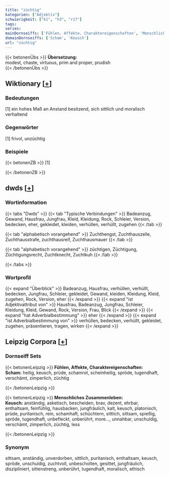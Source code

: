 ```yaml
---
title: "züchtig"
kategorien: ["Adjektiv"]
schwierigkeit: ["k1", "h3", "r17"]
tags:
series:
mainDornseiffs: ['Fühlen, Affekte, Charaktereigenschaften', 'Menschliches Zusammenleben']
domainDornseiffs: ['Scham', 'Keusch']
url: "züchtig"
---
```


{{< betonenÜbs >}}
**Übersetzung:**  
modest, chaste, virtuous, prim and proper, prudish  
{{< /betonenÜbs >}}

## Wiktionary [[+](https://de.wiktionary.org/wiki/züchtig)]

### Bedeutungen
[1] ein hohes Maß an Anstand besitzend, sich sittlich und moralisch verhaltend  

### Gegenwörter
[1] frivol, unzüchtig  

### Beispiele
{{< betonenZB >}}
[1]  

{{< /betonenZB >}}


## dwds [[+](https://www.dwds.de/wb/züchtig)]

### Wortinformation
{{< tabs "Dwds" >}}
{{< tab "Typische Verbindungen" >}}
Badeanzug, Gewand, Hausfrau, Jungfrau, Kleid, Kleidung, Rock, Schleier, Version, bedecken, eher, gekleidet, kleiden, verhüllen, verhüllt, zugehen
{{< /tab >}}

{{< tab "alphabetisch vorangehend" >}}
Zuchthengst, Zuchthauszelle, Zuchthausstrafe, zuchthausreif, Zuchthausmauer
{{< /tab >}}

{{< tab "alphabetisch vorangehend" >}}
züchtigen, Züchtigung, Züchtigungsrecht, Zuchtknecht, Zuchtkuh
{{< /tab >}}

{{< /tabs >}}

### Wortprofil
{{< expand "Überblick" >}} Badeanzug, Hausfrau, verhüllen, verhüllt, bedecken, Jungfrau, Schleier, gekleidet, Gewand, kleiden, Kleidung, Kleid, zugehen, Rock, Version, eher {{< /expand >}}
{{< expand "ist Adjektivattribut von" >}} Hausfrau, Badeanzug, Jungfrau, Schleier, Kleidung, Kleid, Gewand, Rock, Version, Frau, Blick {{< /expand >}}
{{< expand "hat Adverbialbestimmung" >}} eher {{< /expand >}}
{{< expand "ist Adverbialbestimmung von" >}} verhüllen, bedecken, verhüllt, gekleidet, zugehen, präsentieren, tragen, wirken {{< /expand >}}

## Leipzig Corpora [[+](https://corpora.uni-leipzig.de/en/res?word=züchtig&corpusId=deu_newscrawl-public_2018)]

### Dornseiff Sets
{{< betonenLeipzig >}}
**Fühlen, Affekte, Charaktereigenschaften:**  
**Scham:** heilig, keusch, prüde, schamrot, scheinheilig, spröde, tugendhaft, verschämt, zimperlich, züchtig  

{{< /betonenLeipzig >}}


{{< betonenLeipzig >}}
**Menschliches Zusammenleben:**  
**Keusch:** anständig, asketisch, bescheiden, brav, dezent, ehrbar, enthaltsam, feinfühlig, hausbacken, jungfräulich, kalt, keusch, platonisch, prüde, puritanisch, rein, schamhaft, schüchtern, sittlich, sittsam, spießig, spröde, tugendhaft, unbefleckt, unberührt, more..., unnahbar, unschuldig, verschämt, zimperlich, züchtig, less  

{{< /betonenLeipzig >}}

### Synonym
sittsam, anständig, unverdorben, sittlich, puritanisch, enthaltsam, keusch, spröde, unschuldig, zuchtvoll, unbescholten, gesittet, jungfräulich, diszipliniert, sittenstreng, unberührt, tugendhaft, moralisch, ethisch

